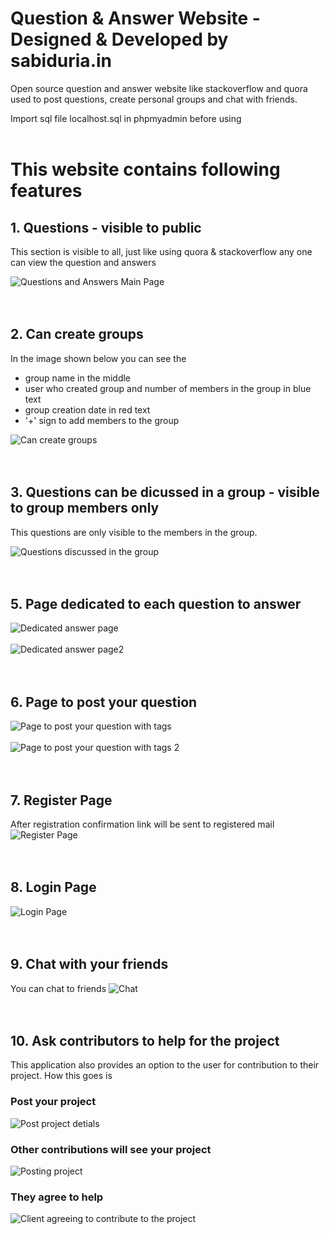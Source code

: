 # Question & Answer Website - Designed & Developed by sabiduria.in
 Open source question and answer website like stackoverflow and quora used to post questions, create personal groups and chat with friends. 
 
Import sql file localhost.sql in phpmyadmin before using
<br>
<br>
# This website contains following features

## 1. Questions - visible to public

This section is visible to all, just like using quora & stackoverflow any one can view the question and answers

![Questions and Answers Main Page](https://res.cloudinary.com/sabiduria-in/image/upload/v1613725444/QA%20Images/main-page.png)
<br>
<br>
<br>
## 2. Can create groups
In the image shown below you can see the
<ul>
  <li>
group name in the middle
  </li>
  <li>
user who created group and number of members in the group in blue text
  </li>
  <li>
group creation date in red text
  </li>
  <li>
'+' sign to add members to the group
  </li>
 </ul>

![Can create groups](https://res.cloudinary.com/sabiduria-in/image/upload/v1613725437/QA%20Images/creating-groups.png)
<br>
<br>
<br>
## 3. Questions can be dicussed in a group - visible to group members only

This questions are only visible to the members in the group.

![Questions discussed in the group](https://res.cloudinary.com/sabiduria-in/image/upload/v1613725459/QA%20Images/questions-inside-group.png)
<br>
<br>
<br>
## 5. Page dedicated to each question to answer
![Dedicated answer page](https://res.cloudinary.com/sabiduria-in/image/upload/v1613725457/QA%20Images/questions-inside.png)
<br>
<br>
![Dedicated answer page2](https://res.cloudinary.com/sabiduria-in/image/upload/v1613725447/QA%20Images/question2-inside.png)
<br>
<br>
<br>
## 6. Page to post your question
![Page to post your question with tags](https://res.cloudinary.com/sabiduria-in/image/upload/v1613725433/QA%20Images/askquestion2.png)
<br>
<br>
![Page to post your question with tags 2](https://res.cloudinary.com/sabiduria-in/image/upload/v1613725434/QA%20Images/askquestion3.png)
<br>
<br>
<br>
## 7. Register Page
After registration confirmation link will be sent to registered mail
![Register Page](https://res.cloudinary.com/sabiduria-in/image/upload/v1613728214/QA%20Images/register.png)
<br>
<br>
<br>
## 8. Login Page
![Login Page](https://res.cloudinary.com/sabiduria-in/image/upload/v1613728212/QA%20Images/login.png)
<br>
<br>
<br>
## 9. Chat with your friends
You can chat to friends
![Chat](https://res.cloudinary.com/sabiduria-in/image/upload/v1613725476/QA%20Images/messages2.jpg)
<br>
<br>
<br>
## 10. Ask contributors to help for the project
This application also provides an option to the user for contribution to their project. How this goes is 
### Post your project
![Post project detials](https://res.cloudinary.com/sabiduria-in/image/upload/v1613725433/QA%20Images/askquestion2.png)
### Other contributions will see your project
![Posting project](https://res.cloudinary.com/sabiduria-in/image/upload/v1613725449/QA%20Images/question-inside.png)
### They agree to help 
![Client agreeing to contribute to the project](https://res.cloudinary.com/sabiduria-in/image/upload/v1613725447/QA%20Images/question2-inside.png)





